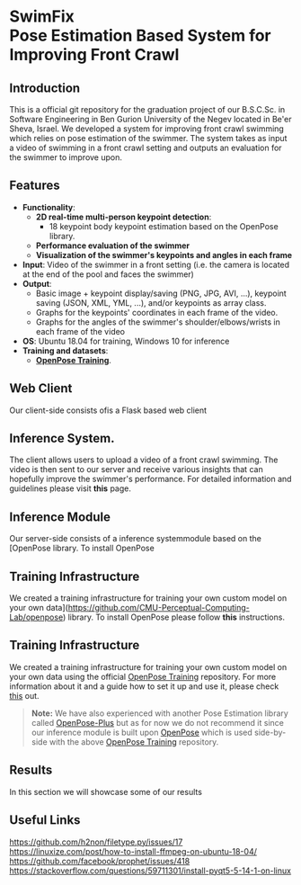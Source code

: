 
# SwimFix<br>Pose Estimation Based System for Improving Front Crawl 
## Introduction
This is a official git repository for the graduation project of our B.S.C<span>.Sc. in Software Engineering in Ben Gurion University of the Negev located in Be'er Sheva, Israel.
We developed a system for improving front crawl swimming which relies on pose estimation of the swimmer.
The system takes as input a video of swimming in a front crawl setting and outputs an evaluation for the swimmer to improve upon.

## Features
- **Functionality**:
    - **2D real-time multi-person keypoint detection**:
        - 18 keypoint body keypoint estimation based on the OpenPose library.
    - **Performance evaluation of the swimmer**
    - **Visualization of the swimmer's keypoints and angles in each frame**
- **Input**: Video of the swimmer in a front setting (i.e. the camera is located at the end of the pool and faces the swimmer)
- **Output**:
	- Basic image + keypoint display/saving (PNG, JPG, AVI, ...), keypoint saving 			(JSON, XML, YML, ...), and/or keypoints as array class.
	- Graphs for the keypoints' coordinates in each frame of the video.
	- Graphs for the angles of the swimmer's shoulder/elbows/wrists in each frame of the video
- **OS**: Ubuntu 18.04 for training, Windows 10 for inference
- **Training and datasets**:
    - [**OpenPose Training**](https://github.com/CMU-Perceptual-Computing-Lab/openpose_train).
    
## Web Client
Our client-side consists ofis a Flask based web client
## Inference System.
The client allows users to upload a video of a front crawl swimming. The video is then sent to our server and receive various insights that can hopefully improve the swimmer's performance.
For detailed information and guidelines please visit **this** page.
## Inference Module
Our server-side consists of a inference systemmodule based on the [OpenPose library.
To install OpenPose
## Training Infrastructure
We created a training infrastructure for training your own custom model on your own data](https://github.com/CMU-Perceptual-Computing-Lab/openpose) library.
To install OpenPose please follow **this** instructions.
## Training Infrastructure
We created a training infrastructure for training your own custom model on your own data using the official  [OpenPose Training](https://github.com/CMU-Perceptual-Computing-Lab/openpose_train) repository.
For more information about it and a guide how to set it up and use it, please check [this](https://github.com/roeegro/SwimmingProject/blob/master/training/OpenPose%20Train%20Setup%20Guide.md) out.

> **Note:** We have also experienced with another Pose Estimation library called [OpenPose-Plus](https://github.com/tensorlayer/openpose-plus) but as for now we do not recommend it since our inference module is built upon [OpenPose](https://github.com/CMU-Perceptual-Computing-Lab/openpose) which is used side-by-side with the above  [OpenPose Training](https://github.com/CMU-Perceptual-Computing-Lab/openpose_train) repository.
## Results
In this section we will showcase some of our results
## Useful Links
https://github.com/h2non/filetype.py/issues/17
https://linuxize.com/post/how-to-install-ffmpeg-on-ubuntu-18-04/
https://github.com/facebook/prophet/issues/418
https://stackoverflow.com/questions/59711301/install-pyqt5-5-14-1-on-linux
<!--stackedit_data:
eyJoaXN0b3J5IjpbMTIzODg1NjEwNF19
-->
